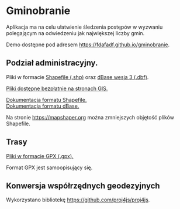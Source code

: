 # Gminobranie

Aplikacja ma na celu ułatwienie śledzenia postępów w wyzwaniu polegającym na odwiedzeniu jak największej liczby gmin.

Demo dostępne pod adresem https://fdafadf.github.io/gminobranie.

## Podział administracyjny.

Pliki w formacie [Shapefile (.shp)](https://pl.wikipedia.org/wiki/Shapefile) oraz [dBase wesja 3 (.dbf)](https://en.wikipedia.org/wiki/.dbf).

[Pliki dostępne bezpłatnie na stronach GIS.](https://gis-support.pl/baza-wiedzy-2/dane-do-pobrania/granice-administracyjne)

[Dokumentacja formatu Shapefile.](https://www.esri.com/content/dam/esrisites/sitecore-archive/Files/Pdfs/library/whitepapers/pdfs/shapefile.pdf)  
[Dokumentacja formatu dBase.](https://en.wikipedia.org/wiki/.dbf)

Na stronie https://mapshaper.org można zmniejszych objętość plików Shapefile.

## Trasy

[Pliki w formacie GPX (.gpx).](https://pl.wikipedia.org/wiki/GPX)

Format GPX jest samoopisujący się.

## Konwersja współrzędnych geodezyjnych

Wykorzystano bibliotekę https://github.com/proj4js/proj4js.